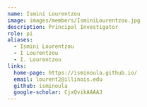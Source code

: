 ```yaml
---
name: Ismini Lourentzou
image: images/members/IsminiLourentzou.jpg
description: Principal Investigator
role: pi
aliases:
  - Ismini Lourentzou
  - I Lourentzou
  - I. Lourentzou
links:
  home-page: https://isminoula.github.io/
  email: lourent2@illinois.edu
  github: isminoula
  google-scholar: CjxQvikAAAAJ
---
```


